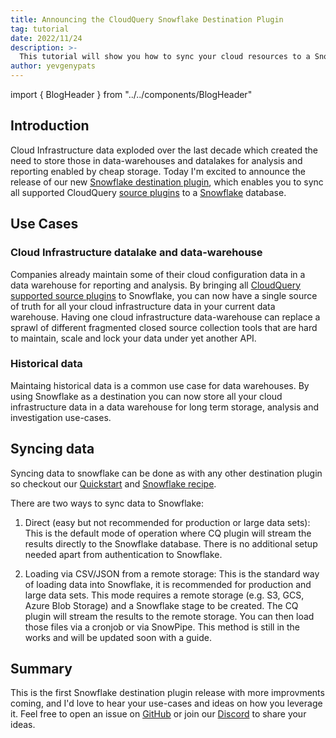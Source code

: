```yaml
---
title: Announcing the CloudQuery Snowflake Destination Plugin
tag: tutorial
date: 2022/11/24
description: >-
  This tutorial will show you how to sync your cloud resources to a Snowflake database.
author: yevgenypats
---
```


import { BlogHeader } from "../../components/BlogHeader"

<BlogHeader/>

## Introduction

Cloud Infrastructure data exploded over the last decade which created the need to store those in data-warehouses and datalakes for analysis and reporting enabled by cheap storage. Today I'm excited to announce the release of our new [Snowflake destination plugin](../docs/recipes/destinations/snowflake), which enables you to sync all supported CloudQuery [source plugins](../docs/plugins/sources) to a [Snowflake](https://www.sqlite.org/index.html) database.

## Use Cases

### Cloud Infrastructure datalake and data-warehouse

Companies already maintain some of their cloud configuration data in a data warehouse for reporting and analysis. By bringing all [CloudQuery supported source plugins](../docs/plugins/sources) to Snowflake, you can now have a single source of truth for all your cloud infrastructure data in your current data warehouse. Having one cloud infrastructure data-warehouse can replace a sprawl of different fragmented closed source collection tools that are hard to maintain, scale and lock your data under yet another API.

### Historical data

Maintaing historical data is a common use case for data warehouses. By using Snowflake as a destination you can now store all your cloud infrastructure data in a data warehouse for long term storage, analysis and investigation use-cases.

## Syncing data

Syncing data to snowflake can be done as with any other destination plugin so checkout our [Quickstart](../docs/quickstart) and [Snowflake recipe](../docs/recipes/destinations/snowflake).

There are two ways to sync data to Snowflake:

1. Direct (easy but not recommended for production or large data sets): This is the default mode of operation where CQ plugin will stream the results directly to the Snowflake database. There is no additional setup needed apart from authentication to Snowflake.

2. Loading via CSV/JSON from a remote storage: This is the standard way of loading data into Snowflake, it is recommended for production and large data sets. This mode requires a remote storage (e.g. S3, GCS, Azure Blob Storage) and a Snowflake stage to be created. The CQ plugin will stream the results to the remote storage. You can then load those files via a cronjob or via SnowPipe. This method is still in the works and will be updated soon with a guide.

## Summary

This is the first Snowflake destination plugin release with more improvments coming, and I'd love to hear your use-cases and ideas on how you leverage it. Feel free to open an issue on [GitHub](https://github.com/cloudquery/cloudquery) or join our [Discord](https://cloudquery.io/discord) to share your ideas.